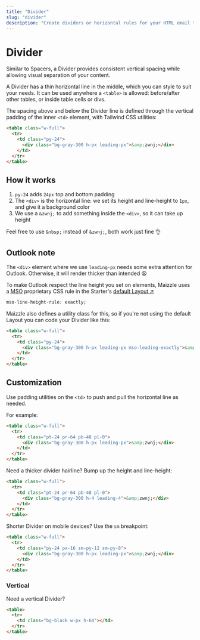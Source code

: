 ```yaml
---
title: "Divider"
slug: "divider"
description: "Create dividers or horizontal rules for your HTML email template in Maizzle"
---
```


# Divider

Similar to Spacers, a Divider provides consistent vertical spacing while allowing visual separation of your content.

A Divider has a thin horizontal line in the middle, which you can style to suit your needs. It can be used anywhere a `<table>` is allowed: before/after other tables, or inside table cells or divs.

The spacing above and below the Divider line is defined through the vertical padding of the inner `<td>` element, with Tailwind CSS utilities:

```html
<table class="w-full">
  <tr>
    <td class="py-24">
      <div class="bg-gray-300 h-px leading-px">&amp;zwnj;</div>
    </td>
  </tr>
</table>
```

## How it works

1. `py-24` adds `24px` top and bottom padding
2. The `<div>` is the horizontal line: we set its height and line-height to `1px`, and give it a background color
3. We use a `&zwnj;` to add something inside the `<div>`, so it can take up height

<div class="bg-gray-100 border-l-4 border-gradient-b-ocean-light p-4 mb-4 text-md" role="alert">
  <div class="text-gray-600">Feel free to use <code class="shiki-inline">&amp;nbsp;</code> instead of <code class="shiki-inline">&amp;zwnj;</code>, both work just fine 👌</div>
</div>

## Outlook note

The `<div>` element where we use `leading-px` needs some extra attention for Outlook. Otherwise, it will render thicker than intended 😩

To make Outlook respect the line height you set on elements, Maizzle uses a <abbr title="Microsoft Office">MSO</abbr> proprietary CSS rule in the Starter's [default Layout &nearr;](https://github.com/maizzle/maizzle/blob/6c0951ad7f27f00ee5fa62eacd39a2d858e0991b/src/layouts/default.njk#L18)

```css
mso-line-height-rule: exactly;
```

Maizzle also defines a utility class for this, so if you're not using the default Layout you can code your Divider like this:

```html
<table class="w-full">
  <tr>
    <td class="py-24">
      <div class="bg-gray-300 h-px leading-px mso-leading-exactly">&amp;zwnj;</div>
    </td>
  </tr>
</table>
```

## Customization

Use padding utilities on the `<td>` to push and pull the horizontal line as needed.

For example:

```html
<table class="w-full">
  <tr>
    <td class="pt-24 pr-64 pb-48 pl-0">
      <div class="bg-gray-300 h-px leading-px">&amp;zwnj;</div>
    </td>
  </tr>
</table>
```

Need a thicker divider hairline? Bump up the height and line-height:

```html
<table class="w-full">
  <tr>
    <td class="pt-24 pr-64 pb-48 pl-0">
      <div class="bg-gray-300 h-4 leading-4">&amp;zwnj;</div>
    </td>
  </tr>
</table>
```

Shorter Divider on mobile devices? Use the `sm` breakpoint:

```html
<table class="w-full">
  <tr>
    <td class="py-24 px-16 sm-py-12 sm-py-8">
      <div class="bg-gray-300 h-px leading-px">&amp;zwnj;</div>
    </td>
  </tr>
</table>
```

### Vertical

Need a vertical Divider?

```html
<table>
  <tr>
    <td class="bg-black w-px h-64"></td>
  </tr>
</table>
```


